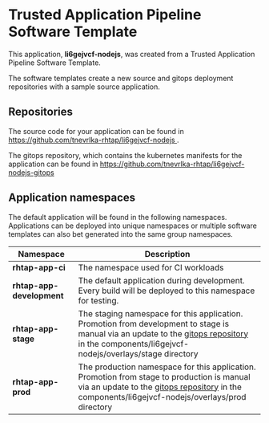 # Trusted Application Pipeline Software Template

This application, **li6gejvcf-nodejs**, was created from a Trusted Application Pipeline Software Template.

The software templates create a new source and gitops deployment repositories with a sample source application. 

## Repositories

The source code for your application can be found in [https://github.com/tnevrlka-rhtap/li6gejvcf-nodejs ](https://github.com/tnevrlka-rhtap/li6gejvcf-nodejs ).
 
The gitops repository, which contains the kubernetes manifests for the application can be found in 
[https://github.com/tnevrlka-rhtap/li6gejvcf-nodejs-gitops ](https://github.com/tnevrlka-rhtap/li6gejvcf-nodejs-gitops ) 

## Application namespaces 

The default application will be found in the following namespaces. Applications can be deployed into unique namespaces or multiple software templates can also bet generated into the same group namespaces.  

|  Namespace   |  Description   |  
| -------- | -------- |
| **rhtap-app-ci** | The namespace used for CI workloads |
| **rhtap-app-development** | The default application during development. Every build will be deployed to this namespace for testing. |
| **rhtap-app-stage** | The staging namespace for this application. Promotion from development to stage is manual via an update to the [gitops repository](https://github.com/tnevrlka-rhtap/li6gejvcf-nodejs-gitops ) in the components/li6gejvcf-nodejs/overlays/stage directory |
| **rhtap-app-prod** | The production namespace for this application. Promotion from stage to production is manual via an update to the [gitops repository](https://github.com/tnevrlka-rhtap/li6gejvcf-nodejs-gitops ) in the components/li6gejvcf-nodejs/overlays/prod directory |